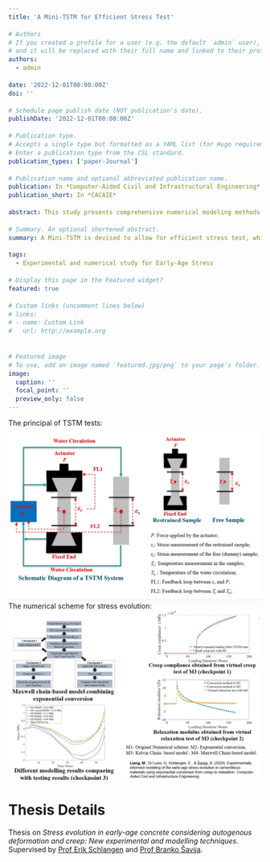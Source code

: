 ```yaml
---
title: 'A Mini-TSTM for Efficient Stress Test'

# Authors
# If you created a profile for a user (e.g. the default `admin` user), write the username (folder name) here
# and it will be replaced with their full name and linked to their profile.
authors:
  - admin

date: '2022-12-01T00:00:00Z'
doi: ''

# Schedule page publish date (NOT publication's date).
publishDate: '2022-12-01T00:00:00Z'

# Publication type.
# Accepts a single type but formatted as a YAML list (for Hugo requirements).
# Enter a publication type from the CSL standard.
publication_types: ['paper-Journal']

# Publication name and optional abbreviated publication name.
publication: In *Computer-Aided Civil and Infrastructural Engineering*
publication_short: In *CACAIE*

abstract: This study presents comprehensive numerical modeling methods for simulating early‐age stress (EAS) relaxation in cementitious materials, based on the autogenous deformation (AD), elastic modulus, creep, and stress continuously tested by a mini temperature stress testing machine (Mini‐TSTM) and a mini AD testing machine from a very early age (i.e., from a few hours to a week). Four methods for converting creep compliance to relaxation modulus were discussed in detail and used for the one‐dimensional (1D) and three‐dimensional (3D) simulation of stress evolution in the Mini‐TSTM test. Furthermore, virtual creep and relaxation tests were conducted using an exponential algorithm with either the Kelvin or Maxwell chains to show their applicability in simulating the viscoelastic behavior of early‐age cementitious materials. The results showed that the exponential algorithm with the Maxwell chain using an exponential conversion function from creep to relaxation obtains good prediction accuracy of EAS in 3D analysis. The numerical solutions of the Volterra integral of creep compliance can lead to a negative relaxation modulus, thus introducing stress calculation errors in both 1D and 3D analysis.

# Summary. An optional shortened abstract.
summary: A Mini-TSTM is devised to allow for efficient stress test, which further enanbles comprehensive numerical study on the stress evolution, particularly on the creep-relaxation conversion in the simulation.

tags:
  - Experimental and numerical study for Early-Age Stress

# Display this page in the Featured widget?
featured: true

# Custom links (uncomment lines below)
# links:
# - name: Custom Link
#   url: http://example.org


# Featured image
# To use, add an image named `featured.jpg/png` to your page's folder.
image:
  caption: ''
  focal_point: ''
  preview_only: false
---
```



The principal of TSTM tests:
![Image 1](featured1.jpg)
The numerical scheme for stress evolution:
![Image 2](featured2.jpg)

# Thesis Details

Thesis on _Stress evolution in early-age concrete considering autogenous deformation and creep: New experimental and modelling techniques_. Supervised by [Prof Erik Schlangen](https://www.erikschlangen.net/) and [Prof Branko Šavija](https://www.tudelft.nl/en/staff/b.savija/).
